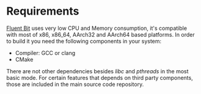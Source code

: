 # Requirements

[Fluent Bit](http://fluentbit.io) uses very low CPU and Memory consumption, it's compatible with most of x86, x86\_64, AArch32 and AArch64 based platforms. In order to build it you need the following components in your system:

* Compiler: GCC or clang
* CMake

There are not other dependencies besides _libc_ and _pthreads_ in the most basic mode. For certain features that depends on third party components, those are included in the main source code repository.

